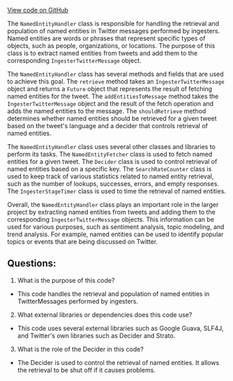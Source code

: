 [View code on GitHub](https://github.com/misbahsy/the-algorithm/src/java/com/twitter/search/ingester/pipeline/twitter/NamedEntityHandler.java)

The `NamedEntityHandler` class is responsible for handling the retrieval and population of named entities in Twitter messages performed by ingesters. Named entities are words or phrases that represent specific types of objects, such as people, organizations, or locations. The purpose of this class is to extract named entities from tweets and add them to the corresponding `IngesterTwitterMessage` object.

The `NamedEntityHandler` class has several methods and fields that are used to achieve this goal. The `retrieve` method takes an `IngesterTwitterMessage` object and returns a `Future` object that represents the result of fetching named entities for the tweet. The `addEntitiesToMessage` method takes the `IngesterTwitterMessage` object and the result of the fetch operation and adds the named entities to the message. The `shouldRetrieve` method determines whether named entities should be retrieved for a given tweet based on the tweet's language and a decider that controls retrieval of named entities.

The `NamedEntityHandler` class uses several other classes and libraries to perform its tasks. The `NamedEntityFetcher` class is used to fetch named entities for a given tweet. The `Decider` class is used to control retrieval of named entities based on a specific key. The `SearchRateCounter` class is used to keep track of various statistics related to named entity retrieval, such as the number of lookups, successes, errors, and empty responses. The `IngesterStageTimer` class is used to time the retrieval of named entities.

Overall, the `NamedEntityHandler` class plays an important role in the larger project by extracting named entities from tweets and adding them to the corresponding `IngesterTwitterMessage` objects. This information can be used for various purposes, such as sentiment analysis, topic modeling, and trend analysis. For example, named entities can be used to identify popular topics or events that are being discussed on Twitter.
## Questions: 
 1. What is the purpose of this code?
- This code handles the retrieval and population of named entities in TwitterMessages performed by ingesters.

2. What external libraries or dependencies does this code use?
- This code uses several external libraries such as Google Guava, SLF4J, and Twitter's own libraries such as Decider and Strato.

3. What is the role of the Decider in this code?
- The Decider is used to control the retrieval of named entities. It allows the retrieval to be shut off if it causes problems.